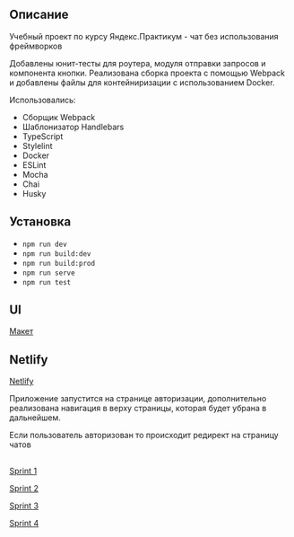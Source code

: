 ## Описание

Учебный проект по курсу Яндекс.Практикум - чат без использования фреймворков

Добавлены юнит-тесты для роутера, модуля отправки запросов и компонента кнопки.
Реализована сборка проекта с помощью Webpack и добавлены файлы для контейниризации с использованием Docker.

Использовались:
- Сборщик Webpack
- Шаблонизатор Handlebars
- TypeScript
- Stylelint
- Docker
- ESLint
- Mocha
- Chai
- Husky

## Установка

- `npm run dev`
- `npm run build:dev`
- `npm run build:prod`
- `npm run serve`
- `npm run test`

## UI
[Макет](https://www.figma.com/file/yADVuj8HwHwK5jsdOhMwFK/messenger.yandex.praktikum?node-id=0%3A1&t=EUFbIzlvOysRbPEG-0)

## Netlify
[Netlify](https://bucolic-custard-91416d.netlify.app/)

Приложение запустится на странице авторизации, дополнительно реализована навигация в верху страницы, которая будет убрана в дальнейшем.

Если пользователь авторизован то происходит редирект на страницу чатов

##

[Sprint 1](https://github.com/alheym/middle.messenger.praktikum.yandex/pull/2)

[Sprint 2](https://github.com/alheym/middle.messenger.praktikum.yandex/pull/5)

[Sprint 3](https://github.com/alheym/middle.messenger.praktikum.yandex/pull/6)

[Sprint 4](https://github.com/alheym/middle.messenger.praktikum.yandex/pull/7)

